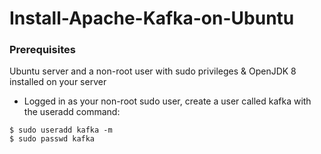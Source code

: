 # Install-Apache-Kafka-on-Ubuntu
### Prerequisites
Ubuntu server and a non-root user with sudo privileges & OpenJDK 8 installed on your server
* Logged in as your non-root sudo user, create a user called kafka with the useradd command:
```
$ sudo useradd kafka -m
$ sudo passwd kafka
```
